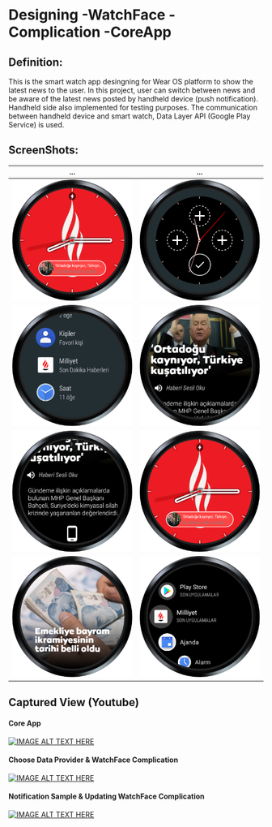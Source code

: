 # Designing -WatchFace -Complication -CoreApp

## Definition:

This is the smart watch app desingning for Wear OS platform to show the latest news to the user. In this project, user can switch between news and be aware of the latest news posted by handheld device (push notification). Handheld side also implemented for testing purposes. The communication between handheld device and smart watch, Data Layer API (Google Play Service) is used.

## ScreenShots:

...             |   ...
:-------------------------:|:-------------------------:
![alt text](https://github.com/cangur/Milliyet_Watchface/blob/master/WatchFace.png?raw=true)  |  ![alt text](https://github.com/cangur/Milliyet_Watchface/blob/master/tick.png?raw=true)
![alt text](https://github.com/cangur/Milliyet_Watchface/blob/master/LatestNews.png?raw=true)  |  ![alt text](https://github.com/cangur/Milliyet_Watchface/blob/master/Notification.png?raw=true)
![alt text](https://github.com/cangur/Milliyet_Watchface/blob/master/notif.png?raw=true)  |  ![alt text](https://github.com/cangur/Milliyet_Watchface/blob/master/WatchFace.png?raw=true)
![alt text](https://github.com/cangur/Milliyet_Watchface/blob/master/core.png?raw=true)  |  ![alt text](https://github.com/cangur/Milliyet_Watchface/blob/master/device-2018-08-07-201502.png?raw=true)

## Captured View (Youtube)

#### Core App

[![IMAGE ALT TEXT HERE](http://img.youtube.com/vi/hq2gzD-qeHs/0.jpg)](http://www.youtube.com/watch?v=hq2gzD-qeHs)


#### Choose Data Provider & WatchFace Complication

[![IMAGE ALT TEXT HERE](http://img.youtube.com/vi/Xkek6bKNl9g/0.jpg)](http://www.youtube.com/watch?v=Xkek6bKNl9g)


#### Notification Sample & Updating WatchFace Complication

[![IMAGE ALT TEXT HERE](http://img.youtube.com/vi/l0Rxr_IKjg4/0.jpg)](http://www.youtube.com/watch?v=l0Rxr_IKjg4)
